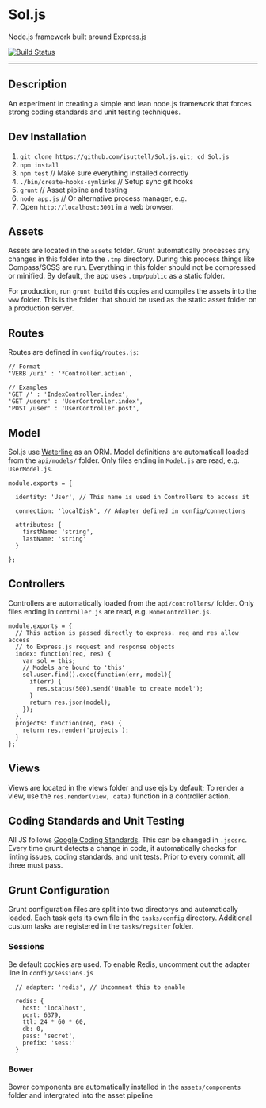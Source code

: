 # Sol.js
Node.js framework built around Express.js

[![Build Status](https://travis-ci.org/isuttell/Sol.js.svg)](https://travis-ci.org/isuttell/Sol.js)

- - -

## Description
An experiment in creating a simple and lean node.js framework that forces
strong coding standards and unit testing techniques.


## Dev Installation


1) `git clone https://github.com/isuttell/Sol.js.git; cd Sol.js`
2) `npm install`
3) `npm test` // Make sure everything installed correctly
4) `./bin/create-hooks-symlinks` // Setup sync git hooks
5) `grunt` // Asset pipline and testing
6) `node app.js` // Or alternative process manager, e.g.
7) Open `http://localhost:3001` in a web browser.

## Assets
Assets are located in the `assets` folder. Grunt automatically processes any
changes in this folder into the `.tmp` directory. During this process things
like Compass/SCSS are run. Everything in this folder should not be compressed or
minified. By default, the app uses `.tmp/public` as a static folder.

For production, run `grunt build` this copies and compiles the assets into the
`www` folder. This is the folder that should be used as the static asset folder
on a production server.


## Routes

Routes are defined in `config/routes.js`:

````
// Format
'VERB /uri' : '*Controller.action',

// Examples
'GET /' : 'IndexController.index',
'GET /users' : 'UserController.index',
'POST /user' : 'UserController.post',
````


## Model

Sol.js use [Waterline](https://github.com/balderdashy/waterline) as an ORM.
Model definitions are automaticall loaded from the `api/models/` folder. Only
files ending in `Model.js` are read, e.g. `UserModel.js`.

````
module.exports = {

  identity: 'User', // This name is used in Controllers to access it

  connection: 'localDisk', // Adapter defined in config/connections

  attributes: {
    firstName: 'string',
    lastName: 'string'
  }

};
````


## Controllers

Controllers are automatically loaded from the `api/controllers/` folder. Only
files ending in `Controller.js` are read, e.g. `HomeController.js`.

````
module.exports = {
  // This action is passed directly to express. req and res allow access
  // to Express.js request and response objects
  index: function(req, res) {
    var sol = this;
    // Models are bound to 'this'
    sol.user.find().exec(function(err, model){
      if(err) {
        res.status(500).send('Unable to create model');
      }
      return res.json(model);
    });
  },
  projects: function(req, res) {
    return res.render('projects');
  }
};
````

## Views

Views are located in the views folder and use ejs by default; To render a view,
use the `res.render(view, data)` function in a controller action.


## Coding Standards and Unit Testing
All JS follows [Google Coding Standards](https://google-styleguide.googlecode.com/svn/trunk/javascriptguide.xml). This can be changed in `.jscsrc`. Every time
grunt detects a change in code, it automatically checks for linting issues,
coding standards, and unit tests. Prior to every commit, all three must pass.

## Grunt Configuration
Grunt configuration files are split into two directorys and automatically loaded.
Each task gets its own file in the `tasks/config` directory. Additional custum
tasks are registered in the `tasks/regsiter` folder.


### Sessions
Be default cookies are used. To enable Redis, uncomment out the adapter line in
`config/sessions.js`

````
  // adapter: 'redis', // Uncomment this to enable

  redis: {
    host: 'localhost',
    port: 6379,
    ttl: 24 * 60 * 60,
    db: 0,
    pass: 'secret',
    prefix: 'sess:'
  }
````

### Bower
Bower components are automatically installed in the `assets/components` folder
and intergrated into the asset pipeline
